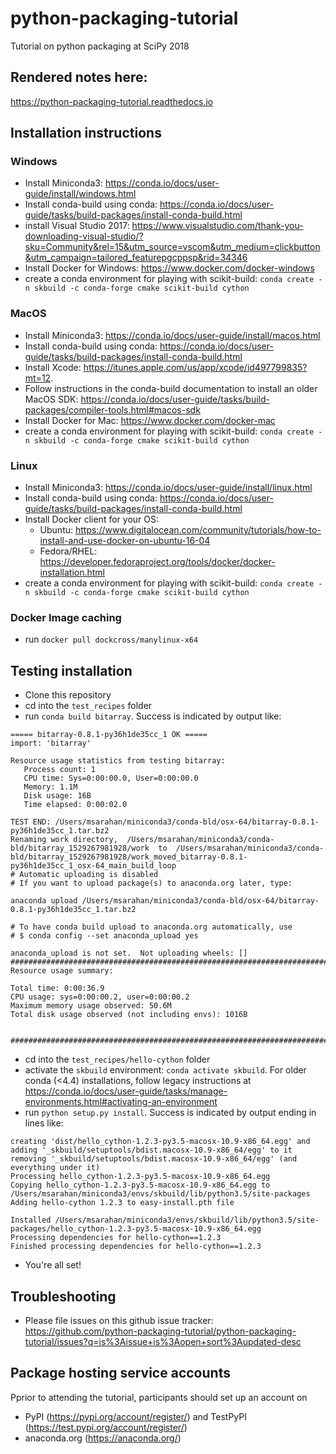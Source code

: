 # python-packaging-tutorial
Tutorial on python packaging at SciPy 2018

## Rendered notes here:

https://python-packaging-tutorial.readthedocs.io

## Installation instructions


### Windows

* Install Miniconda3: https://conda.io/docs/user-guide/install/windows.html
* Install conda-build using conda: https://conda.io/docs/user-guide/tasks/build-packages/install-conda-build.html
* install Visual Studio 2017: https://www.visualstudio.com/thank-you-downloading-visual-studio/?sku=Community&rel=15&utm_source=vscom&utm_medium=clickbutton&utm_campaign=tailored_featurepgcppsp&rid=34346
* Install Docker for Windows: https://www.docker.com/docker-windows
* create a conda environment for playing with scikit-build: ``conda create -n skbuild -c conda-forge cmake scikit-build cython``


### MacOS

* Install Miniconda3: https://conda.io/docs/user-guide/install/macos.html
* Install conda-build using conda: https://conda.io/docs/user-guide/tasks/build-packages/install-conda-build.html
* Install Xcode: ​https://itunes.apple.com/us/app/xcode/id497799835?mt=12​ .
* Follow instructions in the conda-build documentation to install an older MacOS SDK: https://conda.io/docs/user-guide/tasks/build-packages/compiler-tools.html#macos-sdk
* Install Docker for Mac: https://www.docker.com/docker-mac
* create a conda environment for playing with scikit-build: ``conda create -n skbuild -c conda-forge cmake scikit-build cython``


### Linux

* Install Miniconda3: https://conda.io/docs/user-guide/install/linux.html
* Install conda-build using conda: https://conda.io/docs/user-guide/tasks/build-packages/install-conda-build.html
* Install Docker client for your OS:
  * Ubuntu: https://www.digitalocean.com/community/tutorials/how-to-install-and-use-docker-on-ubuntu-16-04
  * Fedora/RHEL: https://developer.fedoraproject.org/tools/docker/docker-installation.html
* create a conda environment for playing with scikit-build: ``conda create -n skbuild -c conda-forge cmake scikit-build cython``


### Docker Image caching

* run ``docker pull dockcross/manylinux-x64``


## Testing installation

* Clone this repository
* cd into the ``test_recipes`` folder
* run ``conda build bitarray``.  Success is indicated by output like:

```
===== bitarray-0.8.1-py36h1de35cc_1 OK =====
import: 'bitarray'

Resource usage statistics from testing bitarray:
   Process count: 1
   CPU time: Sys=0:00:00.0, User=0:00:00.0
   Memory: 1.1M
   Disk usage: 16B
   Time elapsed: 0:00:02.0

TEST END: /Users/msarahan/miniconda3/conda-bld/osx-64/bitarray-0.8.1-py36h1de35cc_1.tar.bz2
Renaming work directory,  /Users/msarahan/miniconda3/conda-bld/bitarray_1529267981928/work  to  /Users/msarahan/miniconda3/conda-bld/bitarray_1529267981928/work_moved_bitarray-0.8.1-py36h1de35cc_1_osx-64_main_build_loop
# Automatic uploading is disabled
# If you want to upload package(s) to anaconda.org later, type:

anaconda upload /Users/msarahan/miniconda3/conda-bld/osx-64/bitarray-0.8.1-py36h1de35cc_1.tar.bz2

# To have conda build upload to anaconda.org automatically, use
# $ conda config --set anaconda_upload yes

anaconda_upload is not set.  Not uploading wheels: []
####################################################################################
Resource usage summary:

Total time: 0:00:36.9
CPU usage: sys=0:00:00.2, user=0:00:00.2
Maximum memory usage observed: 50.6M
Total disk usage observed (not including envs): 1016B


####################################################################################
```

* cd into the ``test_recipes/hello-cython`` folder
* activate the ``skbuild`` environment: ``conda activate skbuild``.  For older conda (<4.4) installations, follow legacy instructions at https://conda.io/docs/user-guide/tasks/manage-environments.html#activating-an-environment
* run ``python setup.py install``.  Success is indicated by output ending in lines like:

```
creating 'dist/hello_cython-1.2.3-py3.5-macosx-10.9-x86_64.egg' and adding '_skbuild/setuptools/bdist.macosx-10.9-x86_64/egg' to it
removing '_skbuild/setuptools/bdist.macosx-10.9-x86_64/egg' (and everything under it)
Processing hello_cython-1.2.3-py3.5-macosx-10.9-x86_64.egg
Copying hello_cython-1.2.3-py3.5-macosx-10.9-x86_64.egg to /Users/msarahan/miniconda3/envs/skbuild/lib/python3.5/site-packages
Adding hello-cython 1.2.3 to easy-install.pth file

Installed /Users/msarahan/miniconda3/envs/skbuild/lib/python3.5/site-packages/hello_cython-1.2.3-py3.5-macosx-10.9-x86_64.egg
Processing dependencies for hello-cython==1.2.3
Finished processing dependencies for hello-cython==1.2.3
```
* You're all set!

## Troubleshooting

* Please file issues on this github issue tracker: https://github.com/python-packaging-tutorial/python-packaging-tutorial/issues?q=is%3Aissue+is%3Aopen+sort%3Aupdated-desc


## Package hosting service accounts
Pprior to attending the tutorial, participants should set up an account on
* PyPI (​https://pypi.org/account/register/) and TestPyPI (https://test.pypi.org/account/register/)
* anaconda.org (​https://anaconda.org/​)
